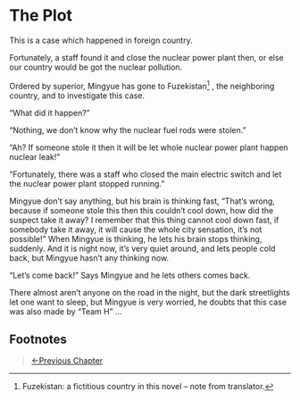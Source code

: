 # The Plot
This is a case which happened in foreign country.

Fortunately, a staff found it and close the nuclear power plant then, or else our country would be got the nuclear pollution.

Ordered by superior, Mingyue has gone to Fuzekistan[^1] , the neighboring country, and to investigate this case.

“What did it happen?”

“Nothing, we don’t know why the nuclear fuel rods were stolen.”

“Ah? If someone stole it then it will be let whole nuclear power plant happen nuclear leak!”

“Fortunately, there was a staff who closed the main electric switch and let the nuclear power plant stopped running.”

Mingyue don’t say anything, but his brain is thinking fast, “That’s wrong, because if someone stole this then this couldn’t cool down, how did the suspect take it away? I remember that this thing cannot cool down fast, if somebody take it away, it will cause the whole city sensation, it’s not possible!” When Mingyue is thinking, he lets his brain stops thinking, suddenly. And it is night now, it’s very quiet around, and lets people cold back, but Mingyue hasn’t any thinking now.

“Let’s come back!” Says Mingyue and he lets others comes back.

There almost aren’t anyone on the road in the night, but the dark streetlights let one want to sleep, but Mingyue is very worried, he doubts that this case was also made by “Team H” …

## Footnotes

[^1]: Fuzekistan: a fictitious country in this novel – note from translator.

> [←Previous Chapter](/detective/part1/chapter5.md)
